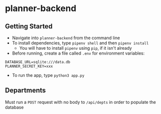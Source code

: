 # planner-backend

## Getting Started

- Navigate into `planner-backend` from the command line
- To install dependencies, type `pipenv shell` and then `pipenv install`
  - You will have to install `pipenv` using `pip`, if it isn't already
- Before running, create a file called `.env` for environment variables:

```
DATABASE_URL=sqlite:///data.db
PLANNER_SECRET_KEY=xxx
```

- To run the app, type `python3 app.py`

## Departments

Must run a `POST` request with no body to `/api/depts` in order to populate the database
